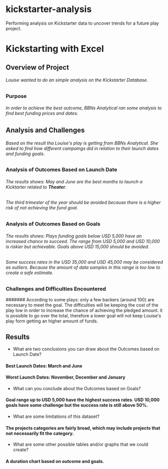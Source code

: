 # kickstarter-analysis
Performing analysis on Kickstarter data to uncover trends for a future play project.

# Kickstarting with Excel

## Overview of Project

###### Louise wanted to do an simple analysis on the Kickstarter Database. 
	

### Purpose

###### In order to achieve the best outcome, BBNs Analytical ran some analysis to find best funding prices and dates.


## Analysis and Challenges

###### Based on the result tha Louise's play is getting from BBNs Analytical. She asked to find how different campaings did in relation to their launch dates and funding goals.


### Analysis of Outcomes Based on Launch Date

###### The results shows: May and June are the best months to launch a Kicktarter related to **Theater**.
###### The third trimester of the year should be avoided because there is a higher risk of not achieving the fund goal.


### Analysis of Outcomes Based on Goals

###### The results shows: Plays funding goals below USD 5,000 have an increased chance to succeed. The range from USD 5,000 and USD 10,000 is riskier but achievable. Goals above USD 15,000 should be avoided. 
###### Some success rates in the USD 35,000 and USD 45,000 may be considered as outliers. Because the amount of data samples in this range is too low to create a safe estimate.


### Challenges and Difficulties Encountered

####### According to some plays: only a few backers (around 100) are necessary to meet the goal. 
The difficulties will be keeping the cost of the play low in order to increase the chance of achieving the pledged amount. it is possible to go over the total, therefore a lower goal will not keep Louise's play form getting an higher amount of funds.

## Results

- What are two conclusions you can draw about the Outcomes based on Launch Date?

#### Best Launch Dates: March and June
#### Worst Launch Dates: November, December and January

- What can you conclude about the Outcomes based on Goals?

#### Goal range up to USD 5,000 have the highest success rates. USD 10,000 goals have some challenge but the success rate is still above 50%.

- What are some limitations of this dataset?

#### The projects categories are fairly broad, which may include projects that not necessarily fit the category.

- What are some other possible tables and/or graphs that we could create?

#### A duration chart based on outcome and goals.
